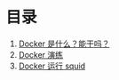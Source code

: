 # 目录

1. [Docker 是什么？能干吗？](chapter1.md)
2. [Docker 演练](chapter2.md)
3. [Docker 运行 squid](run/squid.md)
